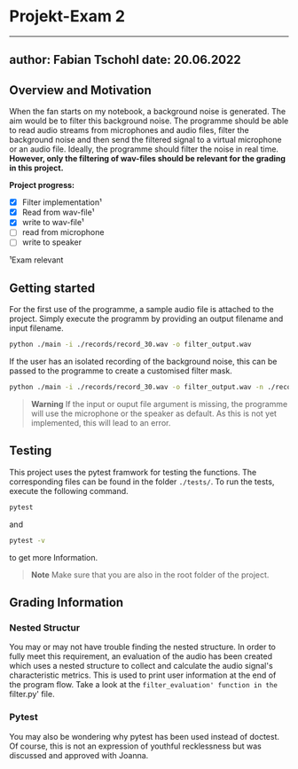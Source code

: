 # Projekt-Exam 2

---
author: Fabian Tschohl
date: 20.06.2022
---

## Overview and Motivation
When the fan starts on my notebook, a background noise is generated. The aim would be to filter this background noise. The programme should be able to read audio streams from microphones and audio files, filter the background noise and then send the filtered signal to a virtual microphone or an audio file. Ideally, the programme should filter the noise in real time. **However, only the filtering of wav-files should be relevant for the grading in this project.**

**Project progress:**
- [x] Filter implementation¹
- [x] Read from wav-file¹
- [x] write to wav-file¹
- [ ] read from microphone
- [ ] write to speaker

¹Exam relevant

## Getting started
For the first use of the programme, a sample audio file is attached to the project. Simply execute the programm by providing an output filename and input filename.

```sh
python ./main -i ./records/record_30.wav -o filter_output.wav
```
If the user has an isolated recording of the background noise, this can be passed to the programme to create a customised filter mask.

```sh
python ./main -i ./records/record_30.wav -o filter_output.wav -n ./records/noise_30.wav
```

> **Warning**
> If the input or ouput file argument is missing, the programme will use the microphone or the speaker as default.
> As this is not yet implemented, this will lead to an error.

## Testing
This project uses the pytest framwork for testing the functions. The corresponding files can be found in the folder `./tests/`.
To run the tests, execute the following command.
```sh
pytest
```
and 
```sh
pytest -v
```
to get more Information.

> **Note**
> Make sure that you are also in the root folder of the project.

## Grading Information
### Nested Structur
You may or may not have trouble finding the nested structure. In order to fully meet this requirement, an evaluation of the audio has been created which uses a nested structure to collect and calculate the audio signal's characteristic metrics. This is used to print user information at the end of the program flow. Take a look at the `filter_evaluation' function in the `filter.py' file.

### Pytest
You may also be wondering why pytest has been used instead of doctest. Of course, this is not an expression of youthful recklessness but was discussed and approved with Joanna.

